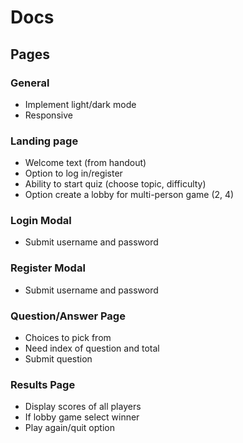 # Docs

## Pages

### General
- Implement light/dark mode
- Responsive

### Landing page
- Welcome text (from handout)
- Option to log in/register
- Ability to start quiz (choose topic, difficulty)
- Option create a lobby for multi-person game (2, 4)

### Login Modal
- Submit username and password

### Register Modal
- Submit username and password

### Question/Answer Page
- Choices to pick from
- Need index of question and total
- Submit question

### Results Page
- Display scores of all players
- If lobby game select winner
- Play again/quit option